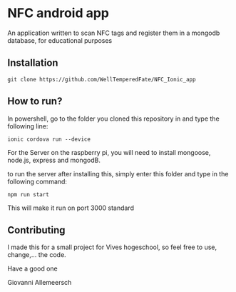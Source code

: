 NFC android app
=========

An application written to scan NFC tags and register them in a mongodb database, for educational purposes
## Installation

  `git clone https://github.com/WellTemperedFate/NFC_Ionic_app`

## How to run?

In powershell, go to the folder you cloned this repository in and type the following line:

  `ionic cordova run --device`

For the Server on the raspberry pi, you will need to install mongoose, node.js, express and mongodB.

to run the server after installing this, simply enter this folder and type in the following command:

   `npm run start`

This will make it run on port 3000 standard

## Contributing

I made this for a small project for Vives hogeschool, so feel free to use, change,... the code.

Have a good one

Giovanni Allemeersch

